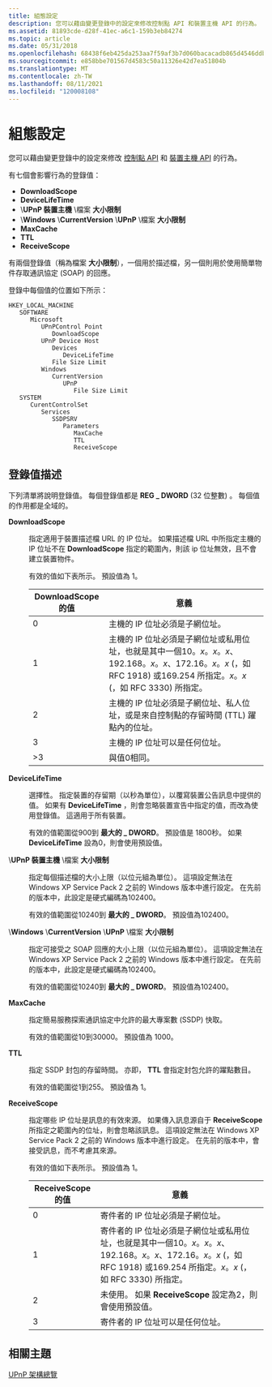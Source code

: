 ```yaml
---
title: 組態設定
description: 您可以藉由變更登錄中的設定來修改控制點 API 和裝置主機 API 的行為。
ms.assetid: 81893cde-d28f-41ec-a6c1-159b3eb84274
ms.topic: article
ms.date: 05/31/2018
ms.openlocfilehash: 68438f6eb425da253aa7f59af3b7d060bacacadb865d4546ddbc0f37fecd9ed2
ms.sourcegitcommit: e858bbe701567d4583c50a11326e42d7ea51804b
ms.translationtype: MT
ms.contentlocale: zh-TW
ms.lasthandoff: 08/11/2021
ms.locfileid: "120008108"
---
```

# <a name="configuration-settings"></a>組態設定

您可以藉由變更登錄中的設定來修改 [控制點 API](control-point-api.md) 和 [裝置主機 API](device-host-api.md) 的行為。

有七個會影響行為的登錄值：

-   **DownloadScope**
-   **DeviceLifeTime**
-   \\**UPnP 裝置主機** \\檔案 **大小限制**
-   \\**Windows** \\**CurrentVersion** \\**UPnP** \\檔案 **大小限制**
-   **MaxCache**
-   **TTL**
-   **ReceiveScope**

有兩個登錄值（稱為檔案 **大小限制**），一個用於描述檔，另一個則用於使用簡單物件存取通訊協定 (SOAP) 的回應。

登錄中每個值的位置如下所示：

```
HKEY_LOCAL_MACHINE
   SOFTWARE
      Microsoft
         UPnPControl Point
            DownloadScope
         UPnP Device Host
            Devices
               DeviceLifeTime
            File Size Limit
         Windows
            CurrentVersion
               UPnP
                  File Size Limit
   SYSTEM
      CurentControlSet
         Services
            SSDPSRV
               Parameters
                  MaxCache
                  TTL
                  ReceiveScope
```

## <a name="registry-value-descriptions"></a>登錄值描述

下列清單將說明登錄值。 每個登錄值都是 **REG \_ DWORD** (32 位整數) 。 每個值的作用都是全域的。

<dl> <dt>

<span id="DownloadScope"></span><span id="downloadscope"></span><span id="DOWNLOADSCOPE"></span>**DownloadScope**
</dt> <dd>

指定適用于裝置描述檔 URL 的 IP 位址。 如果描述檔 URL 中所指定主機的 IP 位址不在 **DownloadScope** 指定的範圍內，則該 ip 位址無效，且不會建立裝置物件。

有效的值如下表所示。 預設值為 1。



| **DownloadScope** 的值 | 意義                                                                                                                                                                                                    |
|----------------------------|------------------------------------------------------------------------------------------------------------------------------------------------------------------------------------------------------------|
| 0                          | 主機的 IP 位址必須是子網位址。                                                                                                                                                                |
| 1                          | 主機的 IP 位址必須是子網位址或私用位址，也就是其中一個10。*x*。*x*。*x*、192.168。*x*。*x*、172.16。*x*。*x* (，如 RFC 1918) 或169.254 所指定。*x*。*x* (，如 RFC 3330) 所指定。 |
| 2                          | 主機的 IP 位址必須是子網位址、私人位址，或是來自控制點的存留時間 (TTL) 躍點內的位址。                                                              |
| 3                          | 主機的 IP 位址可以是任何位址。                                                                                                                                                                      |
| >3                      | 與值0相同。                                                                                                                                                                              |



 

</dd> <dt>

<span id="DeviceLifeTime"></span><span id="devicelifetime"></span><span id="DEVICELIFETIME"></span>**DeviceLifeTime**
</dt> <dd>

選擇性。 指定裝置的存留期（以秒為單位），以覆寫裝置公告訊息中提供的值。 如果有 **DeviceLifeTime** ，則會忽略裝置宣告中指定的值，而改為使用登錄值。 這適用于所有裝置。

有效的值範圍從900到 **最大的 \_ DWORD**。 預設值是 1800秒。 如果 **DeviceLifeTime** 設為0，則會使用預設值。

</dd> <dt>

<span id="_UPnP_Device_HostFile_Size_Limit"></span><span id="_upnp_device_hostfile_size_limit"></span><span id="_UPNP_DEVICE_HOSTFILE_SIZE_LIMIT"></span>\\**UPnP 裝置主機** \\檔案 **大小限制**
</dt> <dd>

指定每個描述檔的大小上限（以位元組為單位）。 這項設定無法在 Windows XP Service Pack 2 之前的 Windows 版本中進行設定。 在先前的版本中，此設定是硬式編碼為102400。

有效的值範圍從10240到 **最大的 \_ DWORD**。 預設值為102400。

</dd> <dt>

<span id="_WindowsCurrentVersionUPnPFile_Size_Limit"></span><span id="_windowscurrentversionupnpfile_size_limit"></span><span id="_WINDOWSCURRENTVERSIONUPNPFILE_SIZE_LIMIT"></span>\\**Windows** \\**CurrentVersion** \\**UPnP** \\檔案 **大小限制**
</dt> <dd>

指定可接受之 SOAP 回應的大小上限（以位元組為單位）。 這項設定無法在 Windows XP Service Pack 2 之前的 Windows 版本中進行設定。 在先前的版本中，此設定是硬式編碼為102400。

有效的值範圍從10240到 **最大的 \_ DWORD**。 預設值為102400。

</dd> <dt>

<span id="MaxCache"></span><span id="maxcache"></span><span id="MAXCACHE"></span>**MaxCache**
</dt> <dd>

指定簡易服務探索通訊協定中允許的最大專案數 (SSDP) 快取。

有效的值範圍從10到30000。 預設值為 1000。

</dd> <dt>

<span id="TTL"></span><span id="ttl"></span>**TTL**
</dt> <dd>

指定 SSDP 封包的存留時間。 亦即， **TTL** 會指定封包允許的躍點數目。

有效的值範圍從1到255。 預設值為 1。

</dd> <dt>

<span id="ReceiveScope"></span><span id="receivescope"></span><span id="RECEIVESCOPE"></span>**ReceiveScope**
</dt> <dd>

指定哪些 IP 位址是訊息的有效來源。 如果傳入訊息源自于 **ReceiveScope** 所指定之範圍內的位址，則會忽略該訊息。 這項設定無法在 Windows XP Service Pack 2 之前的 Windows 版本中進行設定。 在先前的版本中，會接受訊息，而不考慮其來源。

有效的值如下表所示。 預設值為 1。



| **ReceiveScope** 的值 | 意義                                                                                                                                                                                                      |
|---------------------------|--------------------------------------------------------------------------------------------------------------------------------------------------------------------------------------------------------------|
| 0                         | 寄件者的 IP 位址必須是子網位址。                                                                                                                                                                |
| 1                         | 寄件者的 IP 位址必須是子網位址或私用位址，也就是其中一個10。*x*。*x*。*x*、192.168。*x*。*x*、172.16。*x*。*x* (，如 RFC 1918) 或169.254 所指定。*x*。*x* (，如 RFC 3330) 所指定。 |
| 2                         | 未使用。 如果 **ReceiveScope** 設定為2，則會使用預設值。                                                                                                                                        |
| 3                         | 寄件者的 IP 位址可以是任何位址。                                                                                                                                                                      |



 

</dd> </dl>

## <a name="related-topics"></a>相關主題

<dl> <dt>

[UPnP 架構總覽](overview-of-universal-plug-and-play.md)
</dt> </dl>

 

 




